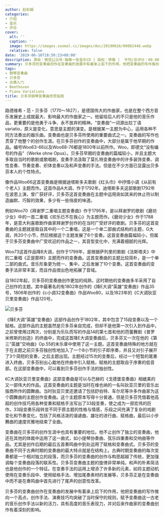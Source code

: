 ```yaml
---
author: 赵彩娟
categories:
- 介绍
- 音乐
- 评论
cover:
  alt: ''
  caption: ''
  image: https://images.soomal.cc/images/doc/20190616/00082448.webp
  relative: false
date: '2019-06-16T18:50:23+08:00'
description: 源自：微信公众号-每晚一张音乐CD | 版权：转载 |  平均/总评分：00.00/0
summary: 贝多芬的变奏曲创作在变奏曲的发展中有着承上启下的作用，他把变奏曲的写作推向一个高点，创作手法、演奏技巧均突破了当时保守的规则，赋予变奏曲这一古老的音乐创作手法以新的活力，具有高度的音乐表现力，并对后来作曲家的变奏曲创作有着深刻的影响。
tags:
- 钢琴变奏曲
- 贝多芬
- 古典入门
- Beethoven
- Piano Variations
title: 贝多芬钢琴变奏曲欣赏指南
---
```


路德维希・范・贝多芬（1770～1827），是德国伟大的作曲家，也是在整个西方音乐发展史上成就最大、影响最大的作曲家之一。他留给后人的不只是他的音乐作品，更重要的是他勇于斗争、永不放弃的精神。“变奏曲”一词源出拉丁语variatio，原义是变化，意思是主题的演变。是根据某一主题为中心，运用各种不同方法奏出的器乐曲。变奏曲也是贝多芬所使用的重要曲式之一。变奏曲的写作也贯穿了他整个的创作生涯。在贝多芬创作的变奏曲中，大部分是属于他早期的作品。编号Woo63-66以及Woo68-76都是1800年以前所作。Woo，即德文“没有编号的作品”（Werke ohne Opus）。贝多芬早期的变奏曲的篇幅较小，并且主题大多取自当时的歌剧或歌唱剧，变奏手法汲取了莫扎特变奏曲中的许多装饰变奏、调性变奏、节奏变奏、织体变奏以及和声变奏的手法。但是在不少方面已显露出贝多芬本人的个性特点。

像作品Woo66这首变奏曲是根据迪塔斯多夫歌剧《红头巾》中抒情小调《从前有个老人》主题而作。这首作品A大调，作于1792年。迪塔斯多夫这部歌剧1792年在波恩上演，曾广获好评，贝多芬这首变奏曲在主题中运用突如其来的休止符以制造幽默、巧智的效果，多少有一些俏皮的味道。

例如Woo70《拜谢罗二重唱主题变奏曲》作于1795年，是以拜谢罗的歌剧《磨坊少女》中的一首二重唱《欢乐已不在我心》为主题而作。《磨坊少女》作于1788年，是意大利喜歌剧作曲家拜谢罗创作的在当时广受好评的歌剧。贝多芬的这首变奏曲的主题就是取自其中的一个二重唱，这是一个单二部曲式结构的主题，G大调，共20个小节，然后根据这个主题发展了6个变奏。这首变奏曲篇幅较小，但属于贝多芬变奏曲中广受欢迎的作品之一，其音型变化中，充满着细腻的光辉。

Woo73这首作品降B大调，创作于1799年，是根据萨列里的歌剧《法斯塔夫》中的二重唱《正是那样》主题而作的变奏曲。这首变奏曲的主题比较简朴，是一个单二部的曲式。音乐形象更为统一、集中，之后发展了10个变奏。这首变奏曲的变奏手法非常丰富，而且作品很出色地拓展了音域。

自1802年起，贝多芬的变奏曲创作更加的纯熟，这时期他的变奏曲多半采用了自己创作的主题。其中最著名的有1802年创作的《降E大调“英雄”变奏曲》作品35号，1806年创作的《c小调32变奏曲》作品Woo80，以及1823年的《C大调狄亚贝里变奏曲》作品120号。

![贝多芬](https://images.soomal.cc/images/doc/20190616/00082448.webp)





《降E大调“英雄”变奏曲》这部作品创作于1802年，其中包含了15段变奏以及一个赋格。这部作品的主题虽然是贝多芬亲自完成，但却不是他第一次引入到作品中，之前曾使用过两次，分别是为乐队而写的作品14的第七首和他的芭蕾舞剧《普罗米修斯的创造》的终曲中，完成这首降E大调变奏曲后，贝多芬又一次在他的《第三“英雄”交响曲》Op.55的末乐章中使用了这一主题。这首变奏曲特殊的地方就在于在主题之前贝多芬独创性地加入了一个8小节的引子即序奏，并且又对引子展开了3个简短的变奏，之后主题出现。主题经过15次的变奏后，经过一个短暂的尾奏进入终曲，贝多芬别出心裁地在终曲中引入赋格，赋格的主题取自于序奏的低音部。在这部变奏曲中，可以看到贝多芬创作手法的独创性。

《C大调狄亚贝里变奏曲》这部变奏曲是可以与巴赫的《戈德堡变奏曲》相媲美的又一部伟大的作品。这首变奏曲的主题是当时在维也纳的一名叫狄亚贝里的音乐出版商所作的圆舞曲。当时狄亚贝里还邀请了包括舒伯特、车尔尼等许多作曲家为这个圆舞曲的主题创作变奏曲。这个主题原本写得十分普通，但是贝多芬凭借着他高超的创作技巧用各种变奏和赋格手法写出了33段变奏，使之成为一部宏伟的巨作。33段变奏乐段转变不同于原主题的性格与情感，乐段之间充满了复杂的戏剧变化和节奏变化，包括了风格活泼的谐谑曲、雄壮的进行曲、赋格曲，最后以小步舞曲的速度优雅地结束了全曲。

变奏曲在贝多芬的创作生涯中也具有重要的地位。他不止创作了独立的变奏曲，他还在其他的体裁中运用了这一曲式，如小提琴协奏曲、弦乐四重奏和交响曲等作品。尤其是创作后期的最后五首奏鸣曲中到处运用了赋格和变奏曲式。贝多芬的变奏曲不同于古典时期的变奏曲的最大特点就是在结构上。古典时期变奏曲的每次变奏都是一个相对独立的段落，而贝多芬的变奏曲的创作与构思超越了传统，更加强调每个变奏曲段落的联系性。贝多芬变奏曲主题的旋律非常单纯，和声的朴素简洁也是他创作的一个特征。在变奏手法的运用上增添了许多新的元素，如将主题动机使用在变奏乐段中、使用赋格手法、增加尾奏素材的发展等，贝多芬正是在变奏曲中而不是在奏鸣曲中首先进行了尾声的创意性改革。

贝多芬的变奏曲创作在变奏曲的发展中有着承上启下的作用，他把变奏曲的写作推向一个高点，创作手法、演奏技巧均突破了当时保守的规则，赋予变奏曲这一古老的音乐创作手法以新的活力，具有高度的音乐表现力，并对后来作曲家的变奏曲创作有着深刻的影响。